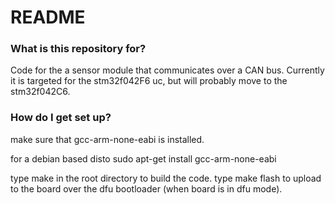 # README #


### What is this repository for? ###

Code for the a sensor module that communicates over a CAN bus. 
Currently it is targeted for the stm32f042F6 uc, but will probably move to the stm32f042C6.

### How do I get set up? ###

make sure that gcc-arm-none-eabi is installed.

for a debian based disto
sudo apt-get install gcc-arm-none-eabi

type make in the root directory to build the code.
type make flash to upload to the board over the dfu bootloader (when board is in dfu mode).